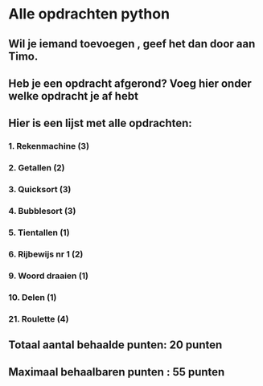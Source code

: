 # Alle opdrachten python
## Wil je iemand toevoegen , geef het dan door aan Timo. 
## Heb je een opdracht afgerond? Voeg hier onder welke opdracht je af hebt
## Hier is een lijst met alle opdrachten:
### 1. Rekenmachine (3) 
### 2. Getallen (2)
### 3. Quicksort (3)
### 4. Bubblesort (3)
### 5. Tientallen (1)
### 6. Rijbewijs nr 1 (2)
### 9. Woord draaien (1)
### 10. Delen (1)
### 21. Roulette (4)
## Totaal aantal behaalde punten: 20 punten
## Maximaal behaalbaren punten : 55 punten
